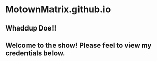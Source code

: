 # MotownMatrix.github.io
## Whaddup Doe!!


## Welcome to the show! Please feel to view my credentials below.
